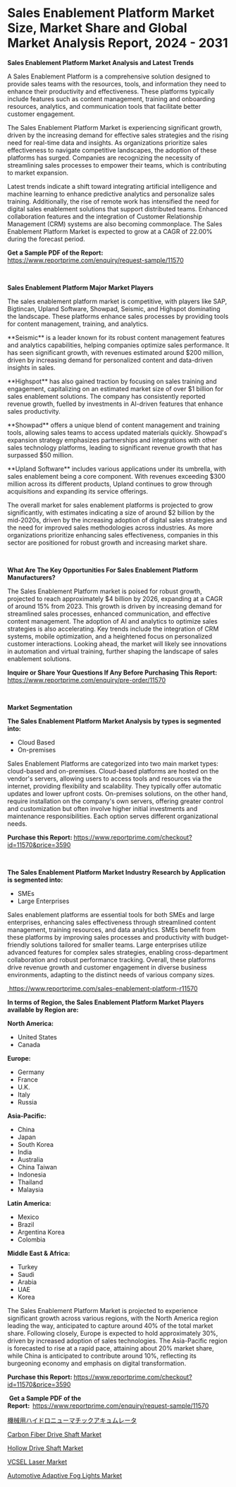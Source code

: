 <p><h1>Sales Enablement Platform Market Size, Market Share and Global Market Analysis Report, 2024 - 2031</h1></p><p><strong>Sales Enablement Platform Market Analysis and Latest Trends</strong></p>
<p><p>A Sales Enablement Platform is a comprehensive solution designed to provide sales teams with the resources, tools, and information they need to enhance their productivity and effectiveness. These platforms typically include features such as content management, training and onboarding resources, analytics, and communication tools that facilitate better customer engagement. </p><p>The Sales Enablement Platform Market is experiencing significant growth, driven by the increasing demand for effective sales strategies and the rising need for real-time data and insights. As organizations prioritize sales effectiveness to navigate competitive landscapes, the adoption of these platforms has surged. Companies are recognizing the necessity of streamlining sales processes to empower their teams, which is contributing to market expansion.</p><p>Latest trends indicate a shift toward integrating artificial intelligence and machine learning to enhance predictive analytics and personalize sales training. Additionally, the rise of remote work has intensified the need for digital sales enablement solutions that support distributed teams. Enhanced collaboration features and the integration of Customer Relationship Management (CRM) systems are also becoming commonplace. The Sales Enablement Platform Market is expected to grow at a CAGR of 22.00% during the forecast period.</p></p>
<p><strong>Get a Sample PDF of the Report:&nbsp;</strong> <a href="https://www.reportprime.com/enquiry/request-sample/11570">https://www.reportprime.com/enquiry/request-sample/11570</a></p>
<p>&nbsp;</p>
<p><strong>Sales Enablement Platform Major Market Players</strong></p>
<p><p>The sales enablement platform market is competitive, with players like SAP, Bigtincan, Upland Software, Showpad, Seismic, and Highspot dominating the landscape. These platforms enhance sales processes by providing tools for content management, training, and analytics.</p><p>**Seismic** is a leader known for its robust content management features and analytics capabilities, helping companies optimize sales performance. It has seen significant growth, with revenues estimated around $200 million, driven by increasing demand for personalized content and data-driven insights in sales.</p><p>**Highspot** has also gained traction by focusing on sales training and engagement, capitalizing on an estimated market size of over $1 billion for sales enablement solutions. The company has consistently reported revenue growth, fuelled by investments in AI-driven features that enhance sales productivity.</p><p>**Showpad** offers a unique blend of content management and training tools, allowing sales teams to access updated materials quickly. Showpad's expansion strategy emphasizes partnerships and integrations with other sales technology platforms, leading to significant revenue growth that has surpassed $50 million.</p><p>**Upland Software** includes various applications under its umbrella, with sales enablement being a core component. With revenues exceeding $300 million across its different products, Upland continues to grow through acquisitions and expanding its service offerings.</p><p>The overall market for sales enablement platforms is projected to grow significantly, with estimates indicating a size of around $2 billion by the mid-2020s, driven by the increasing adoption of digital sales strategies and the need for improved sales methodologies across industries. As more organizations prioritize enhancing sales effectiveness, companies in this sector are positioned for robust growth and increasing market share.</p></p>
<p>&nbsp;</p>
<p><strong>What Are The Key Opportunities For Sales Enablement Platform Manufacturers?</strong></p>
<p><p>The Sales Enablement Platform market is poised for robust growth, projected to reach approximately $4 billion by 2026, expanding at a CAGR of around 15% from 2023. This growth is driven by increasing demand for streamlined sales processes, enhanced communication, and effective content management. The adoption of AI and analytics to optimize sales strategies is also accelerating. Key trends include the integration of CRM systems, mobile optimization, and a heightened focus on personalized customer interactions. Looking ahead, the market will likely see innovations in automation and virtual training, further shaping the landscape of sales enablement solutions.</p></p>
<p><strong>Inquire or Share Your Questions If Any Before Purchasing This Report:</strong> <a href="https://www.reportprime.com/enquiry/pre-order/11570">https://www.reportprime.com/enquiry/pre-order/11570</a></p>
<p>&nbsp;</p>
<p><strong>Market Segmentation</strong></p>
<p><strong>The Sales Enablement Platform Market Analysis by types is segmented into:</strong></p>
<p><ul><li>Cloud Based</li><li>On-premises</li></ul></p>
<p><p>Sales Enablement Platforms are categorized into two main market types: cloud-based and on-premises. Cloud-based platforms are hosted on the vendor's servers, allowing users to access tools and resources via the internet, providing flexibility and scalability. They typically offer automatic updates and lower upfront costs. On-premises solutions, on the other hand, require installation on the company's own servers, offering greater control and customization but often involve higher initial investments and maintenance responsibilities. Each option serves different organizational needs.</p></p>
<p><strong>Purchase this Report:&nbsp;</strong><a href="https://www.reportprime.com/checkout?id=11570&price=3590">https://www.reportprime.com/checkout?id=11570&price=3590</a></p>
<p>&nbsp;</p>
<p><strong>The Sales Enablement Platform Market Industry Research by Application is segmented into:</strong></p>
<p><ul><li>SMEs</li><li>Large Enterprises</li></ul></p>
<p><p>Sales enablement platforms are essential tools for both SMEs and large enterprises, enhancing sales effectiveness through streamlined content management, training resources, and data analytics. SMEs benefit from these platforms by improving sales processes and productivity with budget-friendly solutions tailored for smaller teams. Large enterprises utilize advanced features for complex sales strategies, enabling cross-department collaboration and robust performance tracking. Overall, these platforms drive revenue growth and customer engagement in diverse business environments, adapting to the distinct needs of various company sizes.</p></p>
<p><a href="https://www.reportprime.com/sales-enablement-platform-r11570">&nbsp;https://www.reportprime.com/sales-enablement-platform-r11570</a></p>
<p><strong>In terms of Region, the Sales Enablement Platform Market Players available by Region are:</strong></p>
<p>
    <p> <strong> North America: </strong>
        <ul>
            <li>United States</li>
            <li>Canada</li>
        </ul>
        </p> 
    <p> <strong> Europe: </strong>
        <ul>
            <li>Germany</li>
            <li>France</li>
            <li>U.K.</li>
            <li>Italy</li>
            <li>Russia</li>
        </ul>
        </p> 
    <p> <strong> Asia-Pacific: </strong>
        <ul>
            <li>China</li>
            <li>Japan</li>
            <li>South Korea</li>
            <li>India</li>
            <li>Australia</li>
            <li>China Taiwan</li>
            <li>Indonesia</li>
            <li>Thailand</li>
            <li>Malaysia</li>
        </ul>
        </p> 
    <p> <strong> Latin America: </strong>
        <ul>
            <li>Mexico</li>
            <li>Brazil</li>
            <li>Argentina Korea</li>
            <li>Colombia</li>
        </ul>
        </p> 
    <p> <strong> Middle East & Africa: </strong>
        <ul>
            <li>Turkey</li>
            <li>Saudi</li>
            <li>Arabia</li>
            <li>UAE</li>
            <li>Korea</li>
        </ul>
    </p>
    </p>
<p><p>The Sales Enablement Platform Market is projected to experience significant growth across various regions, with the North America region leading the way, anticipated to capture around 40% of the total market share. Following closely, Europe is expected to hold approximately 30%, driven by increased adoption of sales technologies. The Asia-Pacific region is forecasted to rise at a rapid pace, attaining about 20% market share, while China is anticipated to contribute around 10%, reflecting its burgeoning economy and emphasis on digital transformation.</p></p>
<p><strong>Purchase this Report: </strong><a href="https://www.reportprime.com/checkout?id=11570&price=3590">https://www.reportprime.com/checkout?id=11570&price=3590</a></p>
<p>&nbsp;<strong>Get a Sample PDF of the Report:&nbsp;&nbsp;</strong><a href="https://www.reportprime.com/enquiry/request-sample/11570">https://www.reportprime.com/enquiry/request-sample/11570</a></p>
<p><strong></strong></p>
<p><p><a href="https://medium.com/@reyeshowell655/hydro-pneumatic-accumulators-for-machine-eecdbff4a05b">機械用ハイドロニューマチックアキュムレータ</a></p><p><a href="https://medium.com/@crystalwastonh89/the-carbon-fiber-drive-shaft-market-is-experiencing-higher-than-anticipated-demand-compared-to-9324ab28b176">Carbon Fiber Drive Shaft Market</a></p><p><a href="https://medium.com/@crystalwastonh89/the-hollow-drive-shaft-market-is-experiencing-higher-than-anticipated-demand-compared-to-93d4deae3bf1">Hollow Drive Shaft Market</a></p><p><a href="https://www.linkedin.com/pulse/vcsel-laser-market-emerging-trends-future-prospects-period-dhafc?trackingId=81d8SAOTQTul%2BCxiim6iAw%3D%3D">VCSEL Laser Market</a></p><p><a href="https://issuu.com/reportprime-2/docs/automotive-adaptive-fog-lights-mark_2edf2cc66853e7">Automotive Adaptive Fog Lights Market</a></p></p>